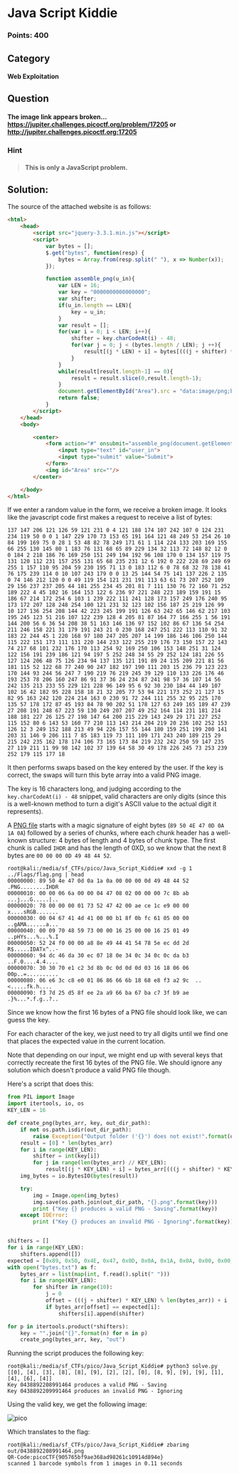 # Java Script Kiddie
### Points: 400

## Category
#### Web Exploitation

## Question
#### The image link appears broken... https://jupiter.challenges.picoctf.org/problem/17205 or http://jupiter.challenges.picoctf.org:17205
### Hint
>#### This is only a JavaScript problem.


## Solution: 

The source of the attached website is as follows:

```html
<html>
	<head>    
		<script src="jquery-3.3.1.min.js"></script>
		<script>
			var bytes = [];
			$.get("bytes", function(resp) {
				bytes = Array.from(resp.split(" "), x => Number(x));
			});

			function assemble_png(u_in){
				var LEN = 16;
				var key = "0000000000000000";
				var shifter;
				if(u_in.length == LEN){
					key = u_in;
				}
				var result = [];
				for(var i = 0; i < LEN; i++){
					shifter = key.charCodeAt(i) - 48;
					for(var j = 0; j < (bytes.length / LEN); j ++){
						result[(j * LEN) + i] = bytes[(((j + shifter) * LEN) % bytes.length) + i]
					}
				}
				while(result[result.length-1] == 0){
					result = result.slice(0,result.length-1);
				}
				document.getElementById("Area").src = "data:image/png;base64," + btoa(String.fromCharCode.apply(null, new Uint8Array(result)));
				return false;
			}
		</script>
	</head>
	<body>

		<center>
			<form action="#" onsubmit="assemble_png(document.getElementById('user_in').value)">
				<input type="text" id="user_in">
				<input type="submit" value="Submit">
			</form>
			<img id="Area" src=""/>
		</center>

	</body>
</html>
```

If we enter a random value in the form, we receive a broken image. It looks like the javascript code first makes a request to receive a list of bytes:
```
137 147 206 121 126 59 121 231 0 4 121 188 174 107 242 107 0 124 231 234 119 50 0 0 1 147 229 170 73 153 65 191 164 121 48 249 53 254 26 10 84 199 169 75 0 28 1 53 48 82 78 249 171 61 1 114 224 133 203 169 155 66 255 130 145 80 1 183 76 131 68 65 89 229 134 32 113 72 148 82 12 0 0 184 2 218 186 76 169 250 151 249 194 192 96 108 170 0 134 157 119 75 131 120 112 231 157 255 131 65 68 235 231 12 6 192 0 222 228 69 249 69 255 1 157 110 95 204 59 230 195 71 13 0 183 112 6 0 78 68 32 78 138 41 76 175 239 114 0 10 107 243 179 0 0 13 25 144 54 75 141 137 226 2 135 0 74 146 212 120 0 0 49 119 154 121 231 191 113 63 61 73 207 252 109 29 156 237 237 205 44 181 255 234 45 201 81 7 111 130 76 72 160 71 252 189 222 4 45 102 16 164 153 122 6 236 97 221 248 223 189 159 191 15 186 67 214 172 254 6 103 1 239 222 111 241 128 173 157 249 176 240 95 173 172 207 128 248 254 100 121 231 32 123 102 156 187 25 219 126 99 10 127 136 254 208 144 42 223 245 199 191 126 63 242 65 146 62 217 103 195 245 123 51 216 107 122 239 128 4 205 81 87 164 77 166 255 1 56 191 144 200 56 6 36 54 208 38 51 163 146 136 97 152 102 86 67 136 54 254 211 246 158 221 31 179 191 243 21 0 230 168 247 251 222 113 110 91 32 183 22 244 45 1 220 168 97 180 247 205 207 14 199 186 146 106 250 144 115 222 151 173 111 131 220 144 233 122 255 219 176 73 150 157 22 143 74 217 68 101 232 176 170 113 254 92 169 250 106 153 148 251 31 124 122 156 191 239 186 121 94 197 5 252 248 34 55 29 252 124 181 226 55 127 124 206 48 75 126 234 94 137 135 121 191 89 24 135 209 221 81 56 181 115 52 122 68 77 240 90 247 182 197 190 111 203 15 236 79 123 223 170 144 93 244 56 247 7 190 219 76 219 245 39 129 110 133 226 176 46 193 253 78 206 160 247 86 91 37 36 24 234 87 241 98 57 36 107 14 56 242 135 213 233 55 229 121 228 96 149 95 6 92 30 230 184 44 149 107 102 16 42 182 95 228 158 18 21 32 205 77 53 94 221 173 252 21 127 15 82 95 163 242 120 224 214 163 0 230 91 72 244 111 255 32 95 225 170 135 57 178 172 87 45 193 84 78 90 202 51 178 127 63 249 165 189 47 239 27 208 191 248 67 223 59 130 249 207 207 49 252 164 114 231 181 214 188 181 227 26 125 27 198 147 64 200 215 229 143 249 29 171 227 252 115 152 80 6 143 53 160 77 210 113 143 214 204 219 20 236 102 252 153 126 12 3 249 152 188 213 49 94 226 157 55 144 180 159 251 199 200 141 203 31 146 9 206 111 7 85 183 119 73 111 109 171 243 240 189 215 29 215 242 235 162 178 174 106 73 165 173 84 219 232 242 250 59 147 235 27 119 211 11 99 98 142 102 37 139 64 58 30 49 178 226 245 73 253 239 252 179 115 177 18
```

It then performs swaps based on the key entered by the user. If the key is correct, the swaps will turn this byte array into a valid PNG image.

The key is 16 characters long, and judging according to the `key.charCodeAt(i) - 48` snippet, valid characters are only digits (since this is a well-known method to turn a digit's ASCII value to the actual digit it represents).

A [PNG file](http://www.libpng.org/pub/png/spec/1.2/PNG-Structure.html) starts with a magic signature of eight bytes (`89 50 4E 47 0D 0A 1A 0A`) followed by a series of chunks, where  each chunk header has a well-known structure: 4 bytes of length and 4 bytes of chunk type. The first chunk is called `IHDR` and has the length of 0XD, so we know that the next 8 bytes are `00 00 00 0D 49 48 44 52`.

```console
root@kali:/media/sf_CTFs/pico/Java_Script_Kiddie# xxd -g 1 ../Flags/flag.png | head
00000000: 89 50 4e 47 0d 0a 1a 0a 00 00 00 0d 49 48 44 52  .PNG........IHDR
00000010: 00 00 06 6a 00 00 04 47 08 02 00 00 00 7c 8b ab  ...j...G.....|..
00000020: 78 00 00 00 01 73 52 47 42 00 ae ce 1c e9 00 00  x....sRGB.......
00000030: 00 04 67 41 4d 41 00 00 b1 8f 0b fc 61 05 00 00  ..gAMA......a...
00000040: 00 09 70 48 59 73 00 00 16 25 00 00 16 25 01 49  ..pHYs...%...%.I
00000050: 52 24 f0 00 00 a8 8e 49 44 41 54 78 5e ec dd 2d  R$.....IDATx^..-
00000060: 94 dc 46 da 30 ec 07 18 0e 34 0c 34 0c 0c da b3  ..F.0....4.4....
00000070: 30 30 70 e1 c2 3d 8b 0c 0d 0d 0d 03 16 18 06 06  00p..=..........
00000080: 06 e6 3c c8 e0 01 86 86 66 6b 18 68 e8 f3 a2 9c  ..<.....fk.h....
00000090: f3 7d 25 d5 8f ee 2a a9 66 ba 67 ba c7 3f b9 ae  .}%...*.f.g..?..
```

Since we know how the first 16 bytes of a PNG file should look like, we can guess the key.

For each character of the key, we just need to try all digits until we find one that places the expected value in the current location. 

Note that depending on our input, we might end up with several keys that correctly recreate the first 16 bytes of the PNG file. We should ignore any solution which doesn't produce a valid PNG file though.

Here's a script that does this:
```python
from PIL import Image
import itertools, io, os
KEY_LEN = 16

def create_png(bytes_arr, key, out_dir_path):
    if not os.path.isdir(out_dir_path):
        raise Exception("Output folder ('{}') does not exist!".format(out_dir_path))
    result = [0] * len(bytes_arr)
    for i in range(KEY_LEN):
        shifter = int(key[i])
        for j in range(len(bytes_arr) // KEY_LEN):
            result[(j * KEY_LEN) + i] = bytes_arr[(((j + shifter) * KEY_LEN) % len(bytes_arr)) + i]
    img_bytes = io.BytesIO(bytes(result))

    try:
        img = Image.open(img_bytes)
        img.save(os.path.join(out_dir_path, "{}.png".format(key)))
        print ("Key {} produces a valid PNG - Saving".format(key))
    except IOError:
        print ("Key {} produces an invalid PNG - Ignoring".format(key))


shifters = []
for i in range(KEY_LEN):
    shifters.append([])
expected = [0x89, 0x50, 0x4E, 0x47, 0x0D, 0x0A, 0x1A, 0x0A, 0x00, 0x00, 0x00, 0x0D, 0x49, 0x48, 0x44, 0x52]
with open("bytes.txt") as f:
    bytes_arr = list(map(int, f.read().split(" ")))
    for i in range(KEY_LEN):
        for shifter in range(10):
            j = 0
            offset = (((j + shifter) * KEY_LEN) % len(bytes_arr)) + i
            if bytes_arr[offset] == expected[i]:
                shifters[i].append(shifter)               

for p in itertools.product(*shifters):
    key = "".join("{}".format(n) for n in p)
    create_png(bytes_arr, key, "out")
```

Running the script produces the following key:
```console
root@kali:/media/sf_CTFs/pico/Java_Script_Kiddie# python3 solve.py
[[0], [4], [3], [8], [8], [9], [2], [2], [0], [8, 9], [9], [9], [1], [4], [6], [4]]
Key 0438892208991464 produces a valid PNG - Saving
Key 0438892209991464 produces an invalid PNG - Ignoring
```

Using the valid key, we get the following image:

![pico](a/04.png)

Which translates to the flag:

```console
root@kali:/media/sf_CTFs/pico/Java_Script_Kiddie# zbarimg out/0438892208991464.png
QR-Code:picoCTF{905765bf9ae368ad98261c10914d894e}
scanned 1 barcode symbols from 1 images in 0.11 seconds
```
